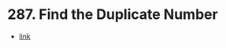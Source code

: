 # 287. Find the Duplicate Number

+ [link](https://leetcode.com/problems/find-the-duplicate-number/)
